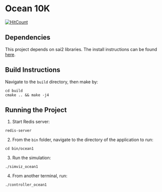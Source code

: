 # Ocean 10K

[![HitCount](https://hits.dwyl.com/{zohan638}/{CS225A-Project}.svg)](https://github.com/zohan638/CS225A-Project)

## Dependencies
This project depends on sai2 libraries. The install instructions can be found
[here](https://github.com/manips-sai-org/OpenSai).

## Build Instructions
Navigate to the `build` directory, then make by:
```
cd build
cmake .. && make -j4
```

## Running the Project
1. Start Redis server:
```
redis-server
```

2. From the `bin` folder, navigate to the directory of the application to run:
```
cd bin/ocean1
```

3. Run the simulation:
```
./simviz_ocean1
```
4. From another terminal, run:
```
./controller_ocean1
```
